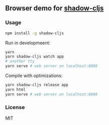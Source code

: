 
Browser demo for [shadow-cljs](https://github.com/thheller/shadow-cljs)
----

### Usage

```bash
npm install -g shadow-cljs
```

Run in developmeent:

```bash
yarn
yarn shadow-cljs watch app
# another tty
yarn serve # web server on localhost:8080
```

Compile with optimizations:

```bash
yarn shadow-cljs release app
yarn html
yarn serve # web server on localhost:8080
```

### License

MIT
